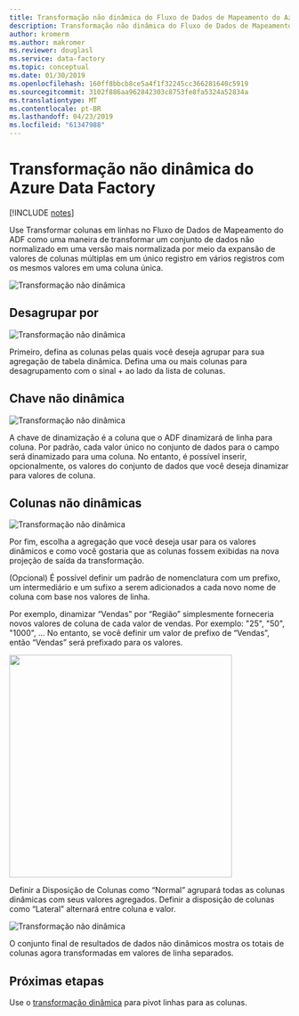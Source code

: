 ```yaml
---
title: Transformação não dinâmica do Fluxo de Dados de Mapeamento do Azure Data Factory
description: Transformação não dinâmica do Fluxo de Dados de Mapeamento do Azure Data Factory
author: kromerm
ms.author: makromer
ms.reviewer: douglasl
ms.service: data-factory
ms.topic: conceptual
ms.date: 01/30/2019
ms.openlocfilehash: 160ff8bbcb8ce5a4f1f32245cc366281640c5919
ms.sourcegitcommit: 3102f886aa962842303c8753fe8fa5324a52834a
ms.translationtype: MT
ms.contentlocale: pt-BR
ms.lasthandoff: 04/23/2019
ms.locfileid: "61347988"
---
```

# <a name="azure-data-factory-unpivot-transformation"></a>Transformação não dinâmica do Azure Data Factory

[!INCLUDE [notes](../../includes/data-factory-data-flow-preview.md)]

Use Transformar colunas em linhas no Fluxo de Dados de Mapeamento do ADF como uma maneira de transformar um conjunto de dados não normalizado em uma versão mais normalizada por meio da expansão de valores de colunas múltiplas em um único registro em vários registros com os mesmos valores em uma coluna única.

![Transformação não dinâmica](media/data-flow/unpivot1.png "Opções não dinâmicas 1")

## <a name="ungroup-by"></a>Desagrupar por

![Transformação não dinâmica](media/data-flow/unpivot5.png "Opções não dinâmicas 2")

Primeiro, defina as colunas pelas quais você deseja agrupar para sua agregação de tabela dinâmica. Defina uma ou mais colunas para desagrupamento com o sinal + ao lado da lista de colunas.

## <a name="unpivot-key"></a>Chave não dinâmica

![Transformação não dinâmica](media/data-flow/unpivot6.png "Opções não dinâmicas 3")

A chave de dinamização é a coluna que o ADF dinamizará de linha para coluna. Por padrão, cada valor único no conjunto de dados para o campo será dinamizado para uma coluna. No entanto, é possível inserir, opcionalmente, os valores do conjunto de dados que você deseja dinamizar para valores de coluna.

## <a name="unpivoted-columns"></a>Colunas não dinâmicas

![Transformação não dinâmica](media/data-flow//unpivot7.png "Opções não dinâmicas 4")

Por fim, escolha a agregação que você deseja usar para os valores dinâmicos e como você gostaria que as colunas fossem exibidas na nova projeção de saída da transformação.

(Opcional) É possível definir um padrão de nomenclatura com um prefixo, um intermediário e um sufixo a serem adicionados a cada novo nome de coluna com base nos valores de linha.

Por exemplo, dinamizar “Vendas” por “Região” simplesmente forneceria novos valores de coluna de cada valor de vendas. Por exemplo:  "25", "50", "1000", ... No entanto, se você definir um valor de prefixo de “Vendas”, então “Vendas” será prefixado para os valores.

<img src="media/data-flow/unpivot3.png" width="400">

Definir a Disposição de Colunas como “Normal” agrupará todas as colunas dinâmicas com seus valores agregados. Definir a disposição de colunas como “Lateral” alternará entre coluna e valor.

![Transformação não dinâmica](media/data-flow//unpivot7.png "Opções não dinâmicas 5")

O conjunto final de resultados de dados não dinâmicos mostra os totais de colunas agora transformadas em valores de linha separados.

## <a name="next-steps"></a>Próximas etapas

Use o [transformação dinâmica](data-flow-pivot.md) para pivot linhas para as colunas.
